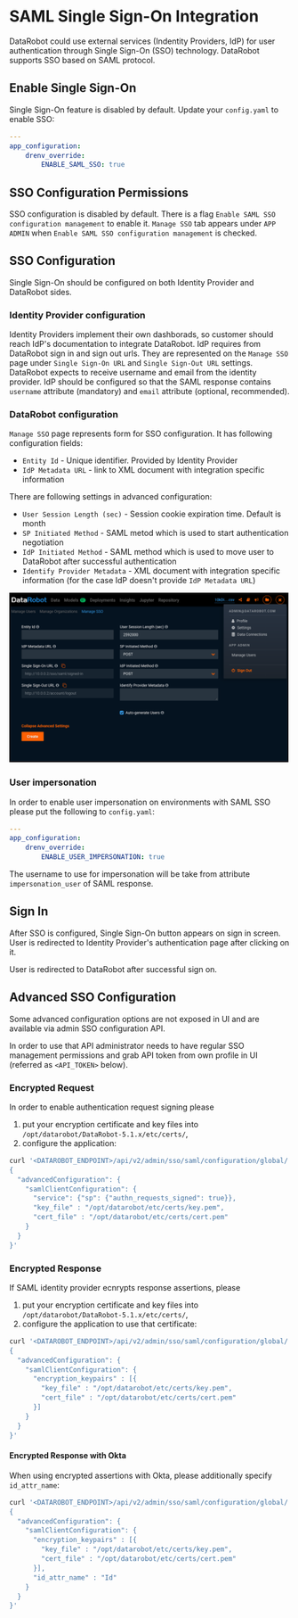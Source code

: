 # SAML Single Sign-On Integration

DataRobot could use external services (Indentity Providers, IdP) for user authentication through Single Sign-On (SSO) technology. DataRobot supports SSO based on SAML protocol.

## Enable Single Sign-On

Single Sign-On feature is disabled by default. Update your `config.yaml` to enable SSO:

```yaml
---
app_configuration:
    drenv_override:
        ENABLE_SAML_SSO: true
```

## SSO Configuration Permissions

SSO configuration is disabled by default. There is a flag `Enable SAML SSO configuration management` to enable it. `Manage SSO` tab appears under `APP ADMIN` when `Enable SAML SSO configuration management` is checked.

## SSO Configuration

Single Sign-On should be configured on both Identity Provider and DataRobot sides.

### Identity Provider configuration

Identity Providers implement their own dashborads, so customer should reach IdP's documentation to integrate DataRobot. IdP requires from DataRobot sign in and sign out urls. They are represented on the `Manage SSO` page under `Single Sign-On URL` and `Single Sign-Out URL` settings.
DataRobot expects to receive username and email from the identity provider. IdP should be configured so that the SAML response contains `username` attribute (mandatory) and `email` attribute (optional, recommended).

### DataRobot configuration

`Manage SSO` page represents form for SSO configuration. It has following configuration fields:

* `Entity Id` - Unique identifier. Provided by Identity Provider
* `IdP Metadata URL` - link to XML document with integration specific information

There are following settings in advanced configuration:

* `User Session Length (sec)` - Session cookie expiration time. Default is month
* `SP Initiated Method` - SAML metod which is used to start authentication negotiation
* `IdP Initiated Method` - SAML method which is used to move user to DataRobot after successful authentication
* `Identify Provider Metadata` - XML document with integration specific information (for the case IdP doesn't provide `IdP Metadata URL`)

<img src="images/sso-saml-configuration.png" alt="SSO SAML Configuration" style="border: 1px solid black;" width="500" />

### User impersonation

In order to enable user impersonation on environments with SAML SSO please put the following to `config.yaml`:

```yaml
---
app_configuration:
    drenv_override:
        ENABLE_USER_IMPERSONATION: true
```

The username to use for impersonation will be take from attribute `impersonation_user` of SAML response.

## Sign In

After SSO is configured, Single Sign-On button appears on sign in screen. User is redirected to Identity Provider's authentication page after clicking on it.

User is redirected to DataRobot after successful sign on.

## Advanced SSO Configuration

Some advanced configuration options are not exposed in UI and are
available via admin SSO configuration API.

In order to use that API administrator needs to have regular SSO
management permissions and grab API token from own profile in UI
(referred as `<API_TOKEN>` below).

### Encrypted Request

In order to enable authentication request signing please

1. put your encryption certificate and key files into `/opt/datarobot/DataRobot-5.1.x/etc/certs/`,
2. configure the application:

```bash
curl '<DATAROBOT_ENDPOINT>/api/v2/admin/sso/saml/configuration/global/' -X PATCH -H 'Content-Type: application/json;charset=UTF-8' -H 'Authorization: Token <API_TOKEN>' --data-binary '
{
  "advancedConfiguration": {
    "samlClientConfiguration": {
      "service": {"sp": {"authn_requests_signed": true}},
      "key_file" : "/opt/datarobot/etc/certs/key.pem",
      "cert_file" : "/opt/datarobot/etc/certs/cert.pem"
    }
  }
}'
```

### Encrypted Response

If SAML identity provider ecnrypts response assertions, please

1. put your encryption certificate and key files into `/opt/datarobot/DataRobot-5.1.x/etc/certs/`,
2. configure the application to use that certificate:

```bash
curl '<DATAROBOT_ENDPOINT>/api/v2/admin/sso/saml/configuration/global/' -X PATCH -H 'Content-Type: application/json;charset=UTF-8' -H 'Authorization: Token <API_TOKEN>' --data-binary '
{
  "advancedConfiguration": {
    "samlClientConfiguration": {
      "encryption_keypairs" : [{
        "key_file" : "/opt/datarobot/etc/certs/key.pem",
        "cert_file" : "/opt/datarobot/etc/certs/cert.pem"
      }]
    }
  }
}'
```

#### Encrypted Response with Okta

When using encrypted assertions with Okta, please additionally specify `id_attr_name`:

```bash
curl '<DATAROBOT_ENDPOINT>/api/v2/admin/sso/saml/configuration/global/' -X PATCH -H 'Content-Type: application/json;charset=UTF-8' -H 'Authorization: Token <API_TOKEN>' --data-binary '
{
  "advancedConfiguration": {
    "samlClientConfiguration": {
      "encryption_keypairs" : [{
        "key_file" : "/opt/datarobot/etc/certs/key.pem",
        "cert_file" : "/opt/datarobot/etc/certs/cert.pem"
      }],
      "id_attr_name" : "Id"
    }
  }
}'
```
